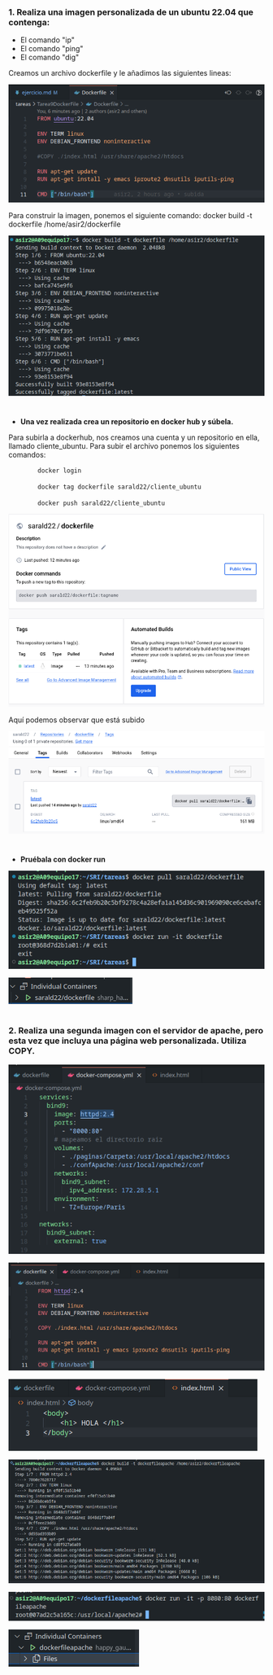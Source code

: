 

### 1. Realiza una imagen personalizada de un ubuntu 22.04 que contenga:
- El comando "ip"
- El comando "ping"
- El comando "dig"

Creamos un archivo dockerfile y le añadimos las siguientes lineas:

![dockerfile](https://github.com/sarald22/SRI/blob/main/tareas/Tarea9DockerFile/imagenes/dockerfile.png)


Para construir la imagen, ponemos el siguiente comando:
            docker build -t dockerfile /home/asir2/dockerfile

![dockerfilecreandose](https://github.com/sarald22/SRI/blob/main/tareas/Tarea9DockerFile/imagenes/dockerfilecreandose.png)



#

- **Una vez realizada crea un repositorio en docker hub y súbela.**

Para subirla a dockerhub, nos creamos una cuenta y un repositorio en ella, llamado cliente_ubuntu. Para subir el archivo ponemos los siguientes comandos:

            docker login

            docker tag dockerfile sarald22/cliente_ubuntu

            docker push sarald22/cliente_ubuntu


![dockerhub](https://github.com/sarald22/SRI/blob/main/tareas/Tarea9DockerFile/imagenes/dockerhub.png)

Aquí podemos observar que está subido

![dockerhub2](https://github.com/sarald22/SRI/blob/main/tareas/Tarea9DockerFile/imagenes/dockerhub2.png)



#
- **Pruébala con docker run**

![dockerrun](https://github.com/sarald22/SRI/blob/main/tareas/Tarea9DockerFile/imagenes/dockerrun.png)

![contenedor](https://github.com/sarald22/SRI/blob/main/tareas/Tarea9DockerFile/imagenes/contenedor.png)


#
#
### 2. Realiza una segunda imagen con el servidor de apache, pero esta vez que incluya una página web personalizada. Utiliza COPY.

![docker](https://github.com/sarald22/SRI/blob/main/tareas/Tarea9DockerFile/imagenes/docker.png)

![dockerapache](https://github.com/sarald22/SRI/blob/main/tareas/Tarea9DockerFile/imagenes/dockerapache.png)

![html](https://github.com/sarald22/SRI/blob/main/tareas/Tarea9DockerFile/imagenes/html.png)

![imagenapache](https://github.com/sarald22/SRI/blob/main/tareas/Tarea9DockerFile/imagenes/imagenapache.png)

![dockerrunapache](https://github.com/sarald22/SRI/blob/main/tareas/Tarea9DockerFile/imagenes/dockerrunapache.png)

![contenedorapache](https://github.com/sarald22/SRI/blob/main/tareas/Tarea9DockerFile/imagenes/contenedorapache.png)


